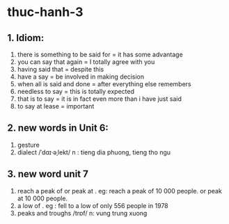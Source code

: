# thuc-hanh-3
## 1. Idiom:
1. there is something to be said for = it has some advantage
2. you can say that again = I totally agree with you
3. having said that = despite this
4. have a say = be involved in making decision 
5. when all is said and done = after everything else remembers
6. needless to say = this is totally expected
7. that is to say = it is in fact even more than i have just said
8. to say at lease = important
## 2. new words in Unit 6:
1. gesture
2. dialect /ˈdɑɪ·əˌlekt/ n : tieng dia phuong, tieng tho ngu
## 3. new word unit 7
1. reach a peak of or peak at . eg: reach a peak of 10 000 people. or peak at 10 000 people.
2. a low of . eg : fell to a low of only 556 people in 1978
3. peaks and troughs /trɒf/ n: vung trung xuong
